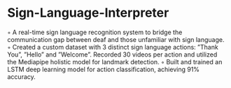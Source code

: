 # Sign-Language-Interpreter
◦ A real-time sign language recognition system to bridge the communication gap between deaf and those unfamiliar with sign language.
◦ Created a custom dataset with 3 distinct sign language actions: ”Thank You”, ”Hello” and ”Welcome”. Recorded 30 videos per action and utilized the Mediapipe holistic model for landmark detection.
◦ Built and trained an LSTM deep learning model for action classification, achieving 91% accuracy.
